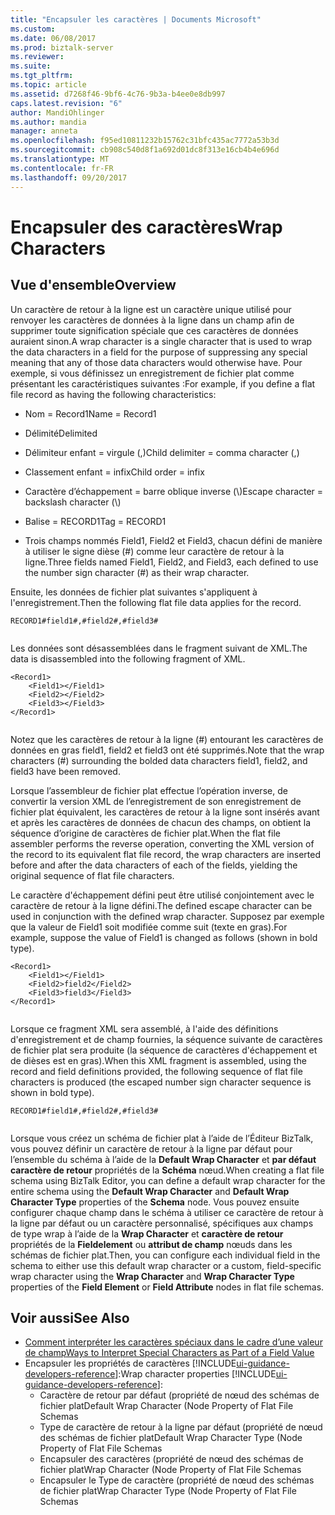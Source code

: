 ```yaml
---
title: "Encapsuler les caractères | Documents Microsoft"
ms.custom: 
ms.date: 06/08/2017
ms.prod: biztalk-server
ms.reviewer: 
ms.suite: 
ms.tgt_pltfrm: 
ms.topic: article
ms.assetid: d7268f46-9bf6-4c76-9b3a-b4ee0e8db997
caps.latest.revision: "6"
author: MandiOhlinger
ms.author: mandia
manager: anneta
ms.openlocfilehash: f95ed10811232b15762c31bfc435ac7772a53b3d
ms.sourcegitcommit: cb908c540d8f1a692d01dc8f313e16cb4b4e696d
ms.translationtype: MT
ms.contentlocale: fr-FR
ms.lasthandoff: 09/20/2017
---
```

# <a name="wrap-characters"></a><span data-ttu-id="7a2bf-102">Encapsuler des caractères</span><span class="sxs-lookup"><span data-stu-id="7a2bf-102">Wrap Characters</span></span>

## <a name="overview"></a><span data-ttu-id="7a2bf-103">Vue d'ensemble</span><span class="sxs-lookup"><span data-stu-id="7a2bf-103">Overview</span></span>
<span data-ttu-id="7a2bf-104">Un caractère de retour à la ligne est un caractère unique utilisé pour renvoyer les caractères de données à la ligne dans un champ afin de supprimer toute signification spéciale que ces caractères de données auraient sinon.</span><span class="sxs-lookup"><span data-stu-id="7a2bf-104">A wrap character is a single character that is used to wrap the data characters in a field for the purpose of suppressing any special meaning that any of those data characters would otherwise have.</span></span> <span data-ttu-id="7a2bf-105">Pour exemple, si vous définissez un enregistrement de fichier plat comme présentant les caractéristiques suivantes :</span><span class="sxs-lookup"><span data-stu-id="7a2bf-105">For example, if you define a flat file record as having the following characteristics:</span></span>  
  
-   <span data-ttu-id="7a2bf-106">Nom = Record1</span><span class="sxs-lookup"><span data-stu-id="7a2bf-106">Name = Record1</span></span>  
  
-   <span data-ttu-id="7a2bf-107">Délimité</span><span class="sxs-lookup"><span data-stu-id="7a2bf-107">Delimited</span></span>  
  
-   <span data-ttu-id="7a2bf-108">Délimiteur enfant = virgule (,)</span><span class="sxs-lookup"><span data-stu-id="7a2bf-108">Child delimiter = comma character (,)</span></span>  
  
-   <span data-ttu-id="7a2bf-109">Classement enfant = infix</span><span class="sxs-lookup"><span data-stu-id="7a2bf-109">Child order = infix</span></span>  
  
-   <span data-ttu-id="7a2bf-110">Caractère d’échappement = barre oblique inverse (\\)</span><span class="sxs-lookup"><span data-stu-id="7a2bf-110">Escape character = backslash character (\\)</span></span>  
  
-   <span data-ttu-id="7a2bf-111">Balise = RECORD1</span><span class="sxs-lookup"><span data-stu-id="7a2bf-111">Tag = RECORD1</span></span>  
  
-   <span data-ttu-id="7a2bf-112">Trois champs nommés Field1, Field2 et Field3, chacun défini de manière à utiliser le signe dièse (#) comme leur caractère de retour à la ligne.</span><span class="sxs-lookup"><span data-stu-id="7a2bf-112">Three fields named Field1, Field2, and Field3, each defined to use the number sign character (#) as their wrap character.</span></span>  
  
 <span data-ttu-id="7a2bf-113">Ensuite, les données de fichier plat suivantes s'appliquent à l'enregistrement.</span><span class="sxs-lookup"><span data-stu-id="7a2bf-113">Then the following flat file data applies for the record.</span></span>  
  
```  
RECORD1#field1#,#field2#,#field3#  
  
```  
  
 <span data-ttu-id="7a2bf-114">Les données sont désassemblées dans le fragment suivant de XML.</span><span class="sxs-lookup"><span data-stu-id="7a2bf-114">The data is disassembled into the following fragment of XML.</span></span>  
  
```  
<Record1>  
    <Field1></Field1>  
    <Field2></Field2>  
    <Field3></Field3>  
</Record1>  
  
```  
  
 <span data-ttu-id="7a2bf-115">Notez que les caractères de retour à la ligne (#) entourant les caractères de données en gras field1, field2 et field3 ont été supprimés.</span><span class="sxs-lookup"><span data-stu-id="7a2bf-115">Note that the wrap characters (#) surrounding the bolded data characters field1, field2, and field3 have been removed.</span></span>  
  
 <span data-ttu-id="7a2bf-116">Lorsque l’assembleur de fichier plat effectue l’opération inverse, de convertir la version XML de l’enregistrement de son enregistrement de fichier plat équivalent, les caractères de retour à la ligne sont insérés avant et après les caractères de données de chacun des champs, on obtient la séquence d’origine de caractères de fichier plat.</span><span class="sxs-lookup"><span data-stu-id="7a2bf-116">When the flat file assembler performs the reverse operation, converting the XML version of the record to its equivalent flat file record, the wrap characters are inserted before and after the data characters of each of the fields, yielding the original sequence of flat file characters.</span></span>  
  
 <span data-ttu-id="7a2bf-117">Le caractère d'échappement défini peut être utilisé conjointement avec le caractère de retour à la ligne défini.</span><span class="sxs-lookup"><span data-stu-id="7a2bf-117">The defined escape character can be used in conjunction with the defined wrap character.</span></span> <span data-ttu-id="7a2bf-118">Supposez par exemple que la valeur de Field1 soit modifiée comme suit (texte en gras).</span><span class="sxs-lookup"><span data-stu-id="7a2bf-118">For example, suppose the value of Field1 is changed as follows (shown in bold type).</span></span>  
  
```  
<Record1>  
    <Field1></Field1>  
    <Field2>field2</Field2>  
    <Field3>field3</Field3>  
</Record1>  
  
```  
  
 <span data-ttu-id="7a2bf-119">Lorsque ce fragment XML sera assemblé, à l'aide des définitions d'enregistrement et de champ fournies, la séquence suivante de caractères de fichier plat sera produite (la séquence de caractères d'échappement et de dièses est en gras).</span><span class="sxs-lookup"><span data-stu-id="7a2bf-119">When this XML fragment is assembled, using the record and field definitions provided, the following sequence of flat file characters is produced (the escaped number sign character sequence is shown in bold type).</span></span>  
  
```  
RECORD1#field1#,#field2#,#field3#  
  
```  
  
 <span data-ttu-id="7a2bf-120">Lorsque vous créez un schéma de fichier plat à l’aide de l’Éditeur BizTalk, vous pouvez définir un caractère de retour à la ligne par défaut pour l’ensemble du schéma à l’aide de la **Default Wrap Character** et **par défaut caractère de retour** propriétés de la **Schéma** nœud.</span><span class="sxs-lookup"><span data-stu-id="7a2bf-120">When creating a flat file schema using BizTalk Editor, you can define a default wrap character for the entire schema using the **Default Wrap Character** and **Default Wrap Character Type** properties of the **Schema** node.</span></span> <span data-ttu-id="7a2bf-121">Vous pouvez ensuite configurer chaque champ dans le schéma à utiliser ce caractère de retour à la ligne par défaut ou un caractère personnalisé, spécifiques aux champs de type wrap à l’aide de la **Wrap Character** et **caractère de retour** propriétés de la **Fieldelement** ou **attribut de champ** nœuds dans les schémas de fichier plat.</span><span class="sxs-lookup"><span data-stu-id="7a2bf-121">Then, you can configure each individual field in the schema to either use this default wrap character or a custom, field-specific wrap character using the **Wrap Character** and **Wrap Character Type** properties of the **Field Element** or **Field Attribute** nodes in flat file schemas.</span></span>
  
## <a name="see-also"></a><span data-ttu-id="7a2bf-122">Voir aussi</span><span class="sxs-lookup"><span data-stu-id="7a2bf-122">See Also</span></span>  
- [<span data-ttu-id="7a2bf-123">Comment interpréter les caractères spéciaux dans le cadre d’une valeur de champ</span><span class="sxs-lookup"><span data-stu-id="7a2bf-123">Ways to Interpret Special Characters as Part of a Field Value</span></span>](../core/ways-to-interpret-special-characters-as-part-of-a-field-value.md)  
- <span data-ttu-id="7a2bf-124">Encapsuler les propriétés de caractères [!INCLUDE[ui-guidance-developers-reference](../includes/ui-guidance-developers-reference.md)]:</span><span class="sxs-lookup"><span data-stu-id="7a2bf-124">Wrap character properties [!INCLUDE[ui-guidance-developers-reference](../includes/ui-guidance-developers-reference.md)]:</span></span>  
    -  <span data-ttu-id="7a2bf-125">Caractère de retour par défaut (propriété de nœud des schémas de fichier plat</span><span class="sxs-lookup"><span data-stu-id="7a2bf-125">Default Wrap Character (Node Property of Flat File Schemas</span></span>
    -  <span data-ttu-id="7a2bf-126">Type de caractère de retour à la ligne par défaut (propriété de nœud des schémas de fichier plat</span><span class="sxs-lookup"><span data-stu-id="7a2bf-126">Default Wrap Character Type (Node Property of Flat File Schemas</span></span>
    -  <span data-ttu-id="7a2bf-127">Encapsuler des caractères (propriété de nœud des schémas de fichier plat</span><span class="sxs-lookup"><span data-stu-id="7a2bf-127">Wrap Character (Node Property of Flat File Schemas</span></span>  
    -  <span data-ttu-id="7a2bf-128">Encapsuler le Type de caractère (propriété de nœud des schémas de fichier plat</span><span class="sxs-lookup"><span data-stu-id="7a2bf-128">Wrap Character Type (Node Property of Flat File Schemas</span></span>